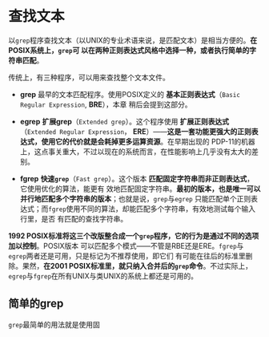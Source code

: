 查找文本
===================================================================================
以`grep`程序查找文本（以UNIX的专业术语来说，是匹配文本）是相当方便的。**在POSIX系统上，`grep`可
以在两种正则表达式风格中选择一种，或者执行简单的字符串匹配**。

传统上，有三种程序，可以用来查找整个文本文件。

+ **grep**
最早的文本匹配程序。使用POSIX定义的 **基本正则表达式**（`Basic Regular Expression`, **BRE**），本章
稍后会提到这部分。

+ **egrep**
**扩展grep**（`Extended grep`）。这个程序使用 **扩展正则表达式**（`Extended Regular Expression`，
**ERE**）——**这是一套功能更强大的正则表达式，使用它的代价就是会耗掉更多运算资源**。在早期出现的
PDP-11的机器上，这点事关重大，不过以现在的系统而言，在性能影响上几乎没有太大的差别。

+ **fgrep**
**快速`grep`**（`Fast grep`）。这个版本 **匹配固定字符串而非正则表达式**，它使用优化的算法，能更有
效地匹配固定字符串。**最初的版本，也是唯一可以并行地匹配多个字符串的版本**；也就是说，`grep`与`egrep`
只能匹配单个正则表达式；而`fgrep`使用不同的算法，却能匹配多个字符串，有效地测试每个输入行里，是否
有匹配的查找字符串。

**1992 POSIX标准将这三个改版整合成一个`grep`程序，它的行为是通过不同的选项加以控制**。POSIX版本
可以匹配多个模式——不管是RBE还是ERE。`fgrep`与`egrep`两者还是可用，只是标记为不推荐使用，即它们
有可能在往后的标准里删除。果然，**在2001 POSIX标准里，就只纳入合并后的`grep`命令**。不过实际上，
`egrep`与`fgrep`在所有UNIX与类UNIX的系统上都还是可用的。

## 简单的grep
`grep`最简单的用法就是使用固




